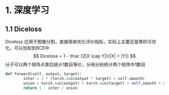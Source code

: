 # 1. 深度学习

## 1.1 Diceloss

Diceloss 
应用于图像分割，直接用来优化评价指标，实际上主要还是靠BCE优化，可以加权到BCE中
$$
Diceloss = 1 - \frac {2|X \cap Y|}{|X| + |Y|}
$$
分子可以两个矩阵点乘后统计1数目等价，分母分别统计两个矩阵中1数目

```python
def forward(self, output, target):
        inter = 2 * (torch.sum(output * target) + self.smooth) 
        union = torch.sum(output) + torch.sum(target) + self.smooth + self.eps
        return 1 - inter / union 
```

